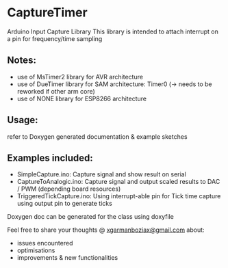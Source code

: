 # CaptureTimer
Arduino Input Capture Library
This library is intended to attach interrupt on a pin for frequency/time sampling

## Notes:
- use of MsTimer2 library for AVR architecture
- use of DueTimer library for SAM architecture: Timer0 (-> needs to be reworked if other arm core)
- use of NONE library for ESP8266 architecture

## Usage:
refer to Doxygen generated documentation & example sketches

## Examples included:
- SimpleCapture.ino: Capture signal and show result on serial
- CaptureToAnalogic.ino: Capture signal and output scaled results to DAC / PWM (depending board resources)
- TriggeredTickCapture.ino: Using interrupt-able pin for Tick time capture using output pin to generate ticks

Doxygen doc can be generated for the class using doxyfile

Feel free to share your thoughts @ xgarmanboziax@gmail.com about:
- issues encountered
- optimisations
- improvements & new functionalities
